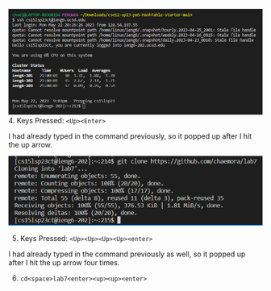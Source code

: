 ![Image](LoggingIn.PNG)
4. Keys Pressed: `<Up><Enter>`

I had already typed in the command previously, so it popped up after I hit the up arrow.

![Image](Cloning.PNG)

5. Keys Pressed: `<Up><Up><Up><Up><enter>`

I had already typed in the command previously as well, so it popped up after I hit the up arrow four times.

6. `cd<space>lab7<enter><up><up><enter>`
